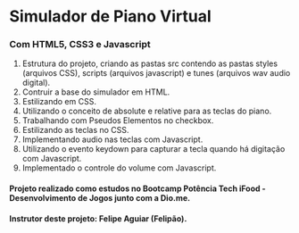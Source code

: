 # Simulador de Piano Virtual

### Com HTML5, CSS3 e Javascript
1) Estrutura do projeto, criando as pastas src contendo as pastas styles (arquivos CSS), scripts (arquivos javascript) e tunes (arquivos wav audio digital).
2) Contruir a base do simulador em HTML.
3) Estilizando em CSS.
4) Utilizando o conceito de absolute e relative para as teclas do piano.
5) Trabalhando com Pseudos Elementos no checkbox.
6) Estilizando as teclas no CSS.
7) Implementando audio nas teclas com Javascript.
8) Utilizando o evento keydown para capturar a tecla quando há digitação com Javascript.
9) Implementado o controle do volume com Javascript.

#### Projeto realizado como estudos no Bootcamp Potência Tech iFood - Desenvolvimento de Jogos junto com a Dio.me.
#### Instrutor deste projeto: Felipe Aguiar (Felipão).
